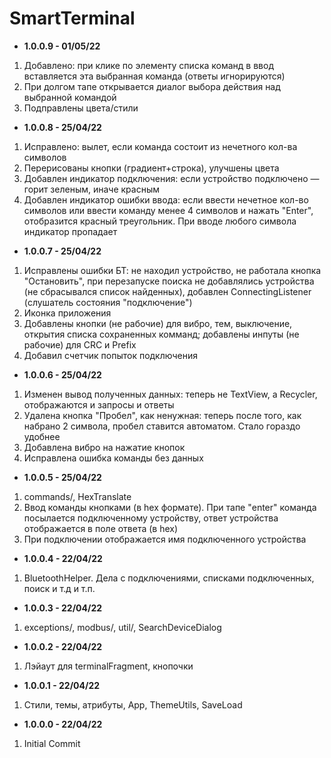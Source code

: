 # SmartTerminal

* <b>1.0.0.9 - 01/05/22</b>
1. Добавлено: при клике по элементу списка команд в ввод вставляется эта выбранная команда (ответы игнорируются)
2. При долгом тапе открывается диалог выбора действия над выбранной командой
3. Подправлены цвета/стили
* <b>1.0.0.8 - 25/04/22</b>
1. Исправлено: вылет, если команда состоит из нечетного кол-ва символов
2. Перерисованы кнопки (градиент+строка), улучшены цвета
3. Добавлен индикатор подключения: если устройство подключено — горит зеленым, иначе красным
4. Добавлен индикатор ошибки ввода: если ввести нечетное кол-во символов или ввести команду менее 4 символов и нажать "Enter", отобразится красный треугольник. При вводе любого символа индикатор пропадает
* <b>1.0.0.7 - 25/04/22</b>
1. Исправлены ошибки БТ: не находил устройство, не работала кнопка "Остановить", при перезапуске поиска не добавлялись устройства (не сбрасывался список найденных), добавлен ConnectingListener (слушатель состояния "подключение")
2. Иконка приложения
3. Добавлены кнопки (не рабочие) для вибро, тем, выключение, открытия списка сохраненных комманд; добавлены инпуты (не рабочие) для CRC и Prefix
4. Добавил счетчик попыток подключения
* <b>1.0.0.6 - 25/04/22</b>
1. Изменен вывод полученных данных: теперь не TextView, а Recycler, отображаются и запросы и ответы
2. Удалена кнопка "Пробел", как ненужная: теперь после того, как набрано 2 символа, пробел ставится автоматом. Стало гораздо удобнее
3. Добавлена вибро на нажатие кнопок
4. Исправлена ошибка команды без данных
* <b>1.0.0.5 - 25/04/22</b>
1. commands/, HexTranslate
2. Ввод команды кнопками (в hex формате). При тапе "enter" команда посылается подключенному устройству, ответ устройства отображается в поле ответа (в hex)
3. При подключении отображается имя подключенного устройства
* <b>1.0.0.4 - 22/04/22</b>
1. BluetoothHelper. Дела с подключениями, списками подключенных, поиск и т.д и т.п.
* <b>1.0.0.3 - 22/04/22</b>
1. exceptions/, modbus/, util/, SearchDeviceDialog
* <b>1.0.0.2 - 22/04/22</b>
1. Лэйаут для terminalFragment, кнопочки
* <b>1.0.0.1 - 22/04/22</b>
1. Стили, темы, атрибуты, App, ThemeUtils, SaveLoad
* <b>1.0.0.0 - 22/04/22</b>
1. Initial Commit

